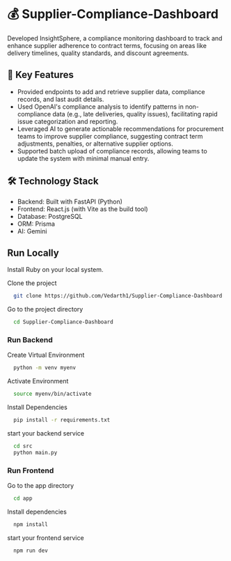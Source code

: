 
# 💰 Supplier-Compliance-Dashboard

Developed InsightSphere, a compliance monitoring dashboard to track and enhance supplier adherence to contract terms, focusing on areas like delivery timelines, quality standards, and discount agreements.


## 🌟 Key Features

- Provided endpoints to add and retrieve supplier data, compliance records, and last audit details.
- Used OpenAI's compliance analysis to identify patterns in non-compliance data (e.g., late deliveries, quality issues), facilitating rapid issue categorization and reporting.
- Leveraged AI to generate actionable recommendations for procurement teams to improve supplier compliance, suggesting contract term adjustments, penalties, or alternative supplier options.
- Supported batch upload of compliance records, allowing teams to update the system with minimal manual entry.


## 🛠️ Technology Stack

- Backend: Built with FastAPI (Python)
- Frontend: React.js (with Vite as the build tool)
- Database: PostgreSQL
- ORM: Prisma
- AI: Gemini
## Run Locally

Install Ruby on your local system.

Clone the project

```bash
  git clone https://github.com/Vedarth1/Supplier-Compliance-Dashboard
```

Go to the project directory

```bash
  cd Supplier-Compliance-Dashboard
```

### Run Backend

Create Virtual Environment

```bash
  python -m venv myenv
```

Activate Environment

```bash
  source myenv/bin/activate
```

Install Dependencies

```bash
  pip install -r requirements.txt
```

start your backend service

```bash
  cd src
  python main.py
```

### Run Frontend

Go to the app directory

```bash
  cd app
```
Install dependencies

```bash
  npm install
```

start your frontend service

```bash
  npm run dev
```
